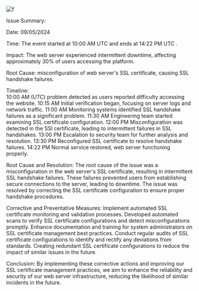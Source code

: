 ![f](https://github.com/Mhjba/alx-system_engineering-devops/assets/132380677/3f028fc1-74b3-4d0c-9935-3422297f8fa1)

Issue Summary:

Date:
09/05/2024

Time:
The event started at 10:00 AM UTC and ends at 14:22 PM UTC .

Impact: 
The web server experienced intermittent downtime, affecting approximately 30% of users accessing the platform.

Root Cause: 
misconfiguration of web server's SSL certificate, causing SSL handshake failures.

Timeline:                                              
10:00 AM (UTC)
problem detected as users reported difficulty accessing the website.
10:15 AM
Initial verification began, focusing on server logs and network traffic.
11:00 AM
Monitoring systems identified SSL handshake failures as a significant problem.
11:30 AM
Engineering team started examining SSL certificate configuration.
12:00 PM
Misconfiguration was detected in the SSl certificate, leading to intermittent failures in SSL handshakes.
13:00 PM
Escalation to security team for further analysis and resolution.
13:30 PM
Reconfigured SSL certificate to resolve handshake failures.
14:22 PM
Normal service restored, web server functioning properly.

Root Cause and Resolution:
The root cause of the issue was a misconfiguration in the web server's SSL certificate, resulting in intermittent SSL handshake failures. These failures prevented users from establishing secure connections to the server, leading to downtime. The issue was resolved by correcting the SSL certificate configuration to ensure proper handshake procedures.

Corrective and Preventative Measures:
Implement automated SSL certificate monitoring and validation processes.
Developed automated scans to verify SSL certificate configurations and detect  misconfigurations promptly.
Enhance documentation and training for system administrators on SSL certificate management best practices.
Conduct regular audits of SSL certificate configurations to identify and rectify any deviations from standards.
Creating redundant SSL certificate configurations to reduce the impact of similar issues in the future.

Conclusion:
By implementing these corrective actions and improving our SSL certificate management practices, we aim to enhance the reliability and security of our web server infrastructure, reducing the likelihood of similar incidents  in the future.


